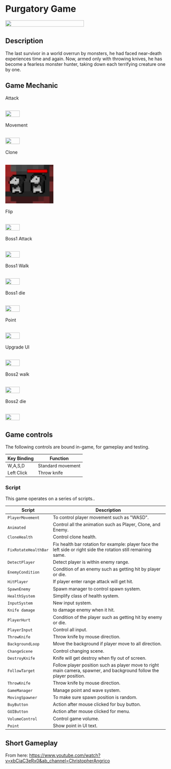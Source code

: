 # Purgatory Game

<img src="https://github.com/ChristopherAngrico/Purgatory/assets/87889745/bd150fb6-9bb0-4bcf-bc7c-26eafd74f49e" height="70%" width="70%">

## Description
The last survivor in a world overrun by monsters, he had faced near-death experiences time and again. Now, armed only with throwing knives, he has become a fearless monster hunter, taking down each terrifying creature one by one.

## Game Mechanic
<p>Attack<p/><br/>
<img src="https://github.com/ChristopherAngrico/Purgatory/assets/87889745/8c9b3237-6ae1-4a2b-ae16-81913c0171a3" height="30%" width="30%">
  
<p>Movement<p/><br/>
<img src="https://github.com/ChristopherAngrico/Purgatory/assets/87889745/7ff3abb8-6dbb-4f13-95bc-42b76e9b2073" height="30%" width="30%">

<p>Clone<p/><br/>
<img src="https://github.com/ChristopherAngrico/Purgatory/blob/main/Purgatory/Clone.png?raw=true" height="30%" width="30%">

<p>Flip<p/><br/>
<img src="https://github.com/ChristopherAngrico/Purgatory/assets/87889745/1f706385-2949-48d1-823b-81fef4812ce3" height="30%" width="30%">

<p>Boss1 Attack<p/><br/>
<img src="https://github.com/ChristopherAngrico/Purgatory/assets/87889745/175de9bb-79a1-4ef5-99b4-38499bb287c0" height="30%" width="30%">

<p>Boss1 Walk<p/><br/>
<img src="https://github.com/ChristopherAngrico/Purgatory/assets/87889745/475a1834-14e0-4b3a-a736-9e804c5007c4" height="30%" width="30%">

<p>Boss1 die<p/><br/>
<img src="https://github.com/ChristopherAngrico/Purgatory/assets/87889745/feb9907e-a63e-4fd9-bd3c-7950b8e6c5ad" height="30%" width="30%">  

<p>Point<p/><br/>
<img src="https://github.com/ChristopherAngrico/Purgatory/assets/87889745/86071b8f-42d8-4625-88bb-73ae58c17b82" height="30%" width="30%">

<p>Upgrade UI<p/><br/>
<img src="https://github.com/ChristopherAngrico/Purgatory/assets/87889745/e365da18-d551-4479-9c82-08d5834c2566" height="30%" width="30%">

<p>Boss2 walk<p/><br/>
<img src="https://github.com/ChristopherAngrico/Purgatory/assets/87889745/38b54c18-e735-4d8e-91b5-4d98b6f5f35f" height="30%" width="30%">

<p>Boss2 die<p/><br/>
<img src="https://github.com/ChristopherAngrico/Purgatory/assets/87889745/ed864e71-65b6-41ca-9d96-c6f778c7a968" height="30%" width="30%">
  
## Game controls

The following controls are bound in-game, for gameplay and testing.

| Key Binding       | Function          |
| ----------------- | ----------------- |
| W,A,S,D           | Standard movement |
| Left Click        | Throw  knife      |

### Script

This game operates on a series of scripts..

| Script       | Description                                                  |
| ------------------- | ------------------------------------------------------------ |
| `PlayerMovement` | To control player movement such as "WASD". |
| `Animated`  | Control all the animation such as Player, Clone, and Enemy. |
| `CloneHealth`  | Control clone health. |
| `FixRotateHealthBar`  | Fix health bar rotation for example: player face the left side or right side the rotation still remaining same.  |
| `DetectPlayer`  | Detect player is within enemy range.  |
| `EnemyCondition`  | Condition of an enemy such as getting hit by player or die.  |
| `HitPlayer`  | If player enter range attack will get hit. |
| `SpawnEnemy`  | Spawn manager to control spawn system. |
| `HealthSystem`  | Simplify class of health system. |
| `InputSystem`  | New input system. |
| `Knife damage`  | to damage enemy when it hit. |
| `PlayerHurt`  | Condition of the player such as getting hit by enemy or die. |
| `PlayerInput`  | Control all input. |
| `ThrowKnife`  | Throw knife by mouse direction. |
| `BackgroundLoop`  | Move the background if player move to all direction. |
| `ChangeScene`  | Control changing scene. |
| `DestroyKnife`  | Knife will get destroy when fly out of screen. |
| `FollowTarget`  | Follow player position such as player move to right main camera, spawner, and background follow the player position. |
| `ThrowKnife`  | Throw knife by mouse direction. |
| `GameManager`  | Manage point and wave system. |
| `MovingSpawner`  | To make sure spawn position is random. |
| `BuyButton`  | Action after mouse clicked for buy button. |
| `GUIButton`  | Action after mouse clicked for menu. |
| `VolumeControl`  | Control game volume. |
| `Point`  | Show point in UI text. |

## Short Gameplay
From here:
https://www.youtube.com/watch?v=xbCiaC3eRx0&ab_channel=ChristopherAngrico
